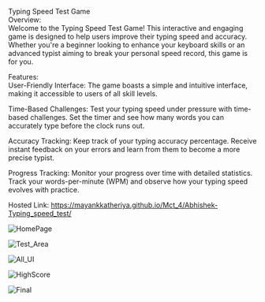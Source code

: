 Typing Speed Test Game<br>
Overview:<br>
Welcome to the Typing Speed Test Game! This interactive and engaging game is designed to help users improve their typing speed and accuracy. Whether you're a beginner looking to enhance your keyboard skills or an advanced typist aiming to break your personal speed record, this game is for you.<br>


Features:<br>
User-Friendly Interface: The game boasts a simple and intuitive interface, making it accessible to users of all skill levels.<br>

Time-Based Challenges: Test your typing speed under pressure with time-based challenges. Set the timer and see how many words you can accurately type before the clock runs out.

Accuracy Tracking: Keep track of your typing accuracy percentage. Receive instant feedback on your errors and learn from them to become a more precise typist.

Progress Tracking: Monitor your progress over time with detailed statistics. Track your words-per-minute (WPM) and observe how your typing speed evolves with practice.<br>



Hosted Link: https://mayankkatheriya.github.io/Mct_4/Abhishek-Typing_speed_test/

![HomePage](https://github.com/Mayankkatheriya/Mct_4/assets/118967913/1793da87-71bd-4549-9f46-88bce2a80494)

![Test_Area](https://github.com/Mayankkatheriya/Mct_4/assets/118967913/54f06cd0-b90c-42af-8cbb-beaa886d3d1d)

![All_UI](https://github.com/Mayankkatheriya/Mct_4/assets/118967913/5a4c3a8b-4d21-420a-ae4e-0066392a9861)

![HighScore](https://github.com/Mayankkatheriya/Mct_4/assets/118967913/4fa832e6-bd1e-46ad-9235-0609eccfd91f)

![Final](https://github.com/Mayankkatheriya/Mct_4/assets/118967913/fb03fbe7-6f00-4d24-9f09-6dbe169866c2)
